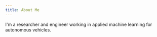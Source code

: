 ```yaml
---
title: About Me
---
```

I'm a researcher and engineer working in applied machine learning for autonomous vehicles.